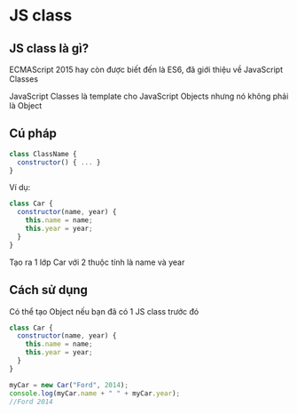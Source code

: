 # JS class

## JS class là gì?

ECMAScript 2015 hay còn được biết đến là ES6, đã giới thiệu về JavaScript Classes

JavaScript Classes là template cho JavaScript Objects nhưng nó không phải là Object

## Cú pháp

```javascript
class ClassName {
  constructor() { ... }
}
```

Ví dụ: 

```javascript
class Car {
  constructor(name, year) {
    this.name = name;
    this.year = year;
  }
}
```

Tạo ra 1 lớp Car với 2 thuộc tính là name và year

## Cách sử dụng

Có thể tạo Object nếu bạn đã có 1 JS class trước đó

```javascript
class Car {
  constructor(name, year) {
    this.name = name;
    this.year = year;
  }
}

myCar = new Car("Ford", 2014);
console.log(myCar.name + " " + myCar.year);
//Ford 2014
```





























